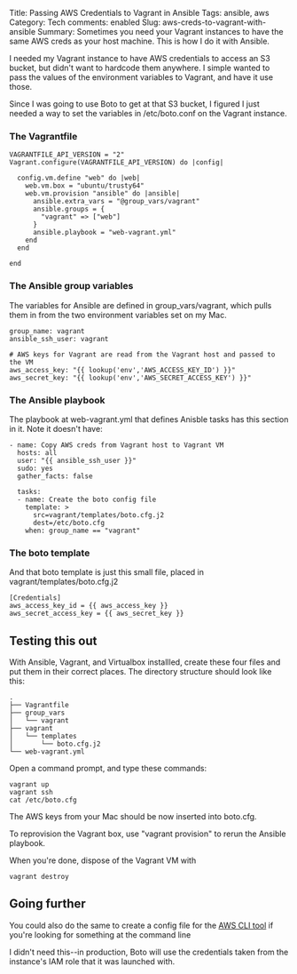 Title: Passing AWS Credentials to Vagrant in Ansible
Tags: ansible, aws
Category: Tech
comments: enabled
Slug: aws-creds-to-vagrant-with-ansible
Summary: Sometimes you need your Vagrant instances to have the same AWS creds as your host machine.  This is how I do it with Ansible.

I needed my Vagrant instance to have AWS credentials to access an S3 bucket, but didn't want to hardcode them anywhere.  I simple wanted to pass the values of the environment variables to Vagrant, and have it use those.

Since I was going to use Boto to get at that S3 bucket, I figured I just needed a way to set the variables in /etc/boto.conf on the Vagrant instance.

### The Vagrantfile

```
VAGRANTFILE_API_VERSION = "2"
Vagrant.configure(VAGRANTFILE_API_VERSION) do |config|

  config.vm.define "web" do |web|
    web.vm.box = "ubuntu/trusty64"
    web.vm.provision "ansible" do |ansible|
      ansible.extra_vars = "@group_vars/vagrant"
      ansible.groups = {
        "vagrant" => ["web"]
      }     
      ansible.playbook = "web-vagrant.yml"
    end
  end
  
end
```

### The Ansible group variables

The variables for Ansible are defined in group_vars/vagrant, which pulls them in from the two environment variables set on my Mac.

```
group_name: vagrant
ansible_ssh_user: vagrant

# AWS keys for Vagrant are read from the Vagrant host and passed to the VM
aws_access_key: "{{ lookup('env','AWS_ACCESS_KEY_ID') }}"
aws_secret_key: "{{ lookup('env','AWS_SECRET_ACCESS_KEY') }}"
```
### The Ansible playbook

The playbook at web-vagrant.yml that defines Anisble tasks has this section in it.  Note it doesn't have:

```
- name: Copy AWS creds from Vagrant host to Vagrant VM
  hosts: all
  user: "{{ ansible_ssh_user }}"
  sudo: yes
  gather_facts: false

  tasks:
  - name: Create the boto config file
    template: >
      src=vagrant/templates/boto.cfg.j2
      dest=/etc/boto.cfg
    when: group_name == "vagrant"
```
### The boto template
And that boto template is just this small file, placed in vagrant/templates/boto.cfg.j2

```
[Credentials]
aws_access_key_id = {{ aws_access_key }}
aws_secret_access_key = {{ aws_secret_key }}

```
## Testing this out
With Ansible, Vagrant, and Virtualbox installled, create these four files and put them in their correct places.  The directory structure should look like this:

```
.
├── Vagrantfile
├── group_vars
│   └── vagrant
├── vagrant
│   └── templates
│       └── boto.cfg.j2
└── web-vagrant.yml

```

Open a command prompt, and type these commands:

```
vagrant up
vagrant ssh
cat /etc/boto.cfg
```

The AWS keys from your Mac should be now inserted into boto.cfg.

To reprovision the Vagrant box, use "vagrant provision" to rerun the Ansible playbook.

When you're done, dispose of the Vagrant VM with

```
vagrant destroy
```


## Going further

You could also do the same to create a config file for the [AWS CLI tool](http://aws.amazon.com/cli/) if you're looking for something at the command line

I didn't need this--in production, Boto will use the credentials taken from the instance's IAM role that it was launched with.
